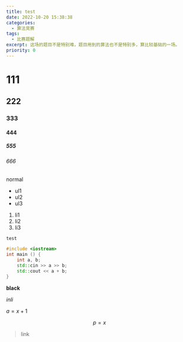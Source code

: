 ```yaml
---
title: test
date: 2022-10-20 15:38:38
categories:
  - 算法竞赛
tags:
  - 比赛题解
excerpt: 这场的题目不是特别难，题目用到的算法也不是特别多，算比较基础的一场。
priority: 0
---
```


# 111

## 222

### 333

#### 444

##### 555

###### 666

normal

- ul1
- ul2
- ul3

1. li1
2. li2
3. li3

`test`

```cpp
#include <iostream>
int main () {
    int a, b;
    std::cin >> a >> b;
    std::cout << a + b;
}
```

**black**

*inli*

$a= x + 1$


$$
p=x
$$

> link
